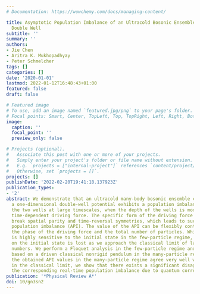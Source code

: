 ```yaml
---
# Documentation: https://wowchemy.com/docs/managing-content/

title: Asymptotic Population Imbalance of an Ultracold Bosonic Ensemble in a Driven
  Double Well
subtitle: ''
summary: ''
authors:
- Jie Chen
- Aritra K. Mukhopadhyay
- Peter Schmelcher
tags: []
categories: []
date: '2020-01-01'
lastmod: 2022-01-12T16:48:43+01:00
featured: false
draft: false

# Featured image
# To use, add an image named `featured.jpg/png` to your page's folder.
# Focal points: Smart, Center, TopLeft, Top, TopRight, Left, Right, BottomLeft, Bottom, BottomRight.
image:
  caption: ''
  focal_point: ''
  preview_only: false

# Projects (optional).
#   Associate this post with one or more of your projects.
#   Simply enter your project's folder or file name without extension.
#   E.g. `projects = ["internal-project"]` references `content/project/deep-learning/index.md`.
#   Otherwise, set `projects = []`.
projects: []
publishDate: '2022-02-20T19:41:18.137923Z'
publication_types:
- '2'
abstract: We demonstrate that an ultracold many-body bosonic ensemble confined in
  a one-dimensional double-well potential exhibits a population imbalance between
  the two wells at large timescales, when the depth of the wells is modulated by a
  time-dependent driving force. The specific form of the driving force is shown to
  break spatial parity and time-reversal symmetries, which leads to such an asymptotic
  population imbalance (API). The value of the API can be flexibly controlled by changing
  the phase of the driving force and the total number of particles. While the API
  is highly sensitive to the initial state in the few-particle regime, this dependence
  on the initial state is lost as we approach the classical limit of large particle
  numbers. We perform a Floquet analysis in the few-particle regime and an analysis
  based on a driven classical nonrigid pendulum in the many-particle regime. Although
  the obtained API values in the many-particle regime agree very well with those obtained
  in the classical limit, we show that there exists a significant disagreement in
  the corresponding real-time population imbalance due to quantum correlations.
publication: '*Physical Review A*'
doi: 10/gn3sn2
---
```

